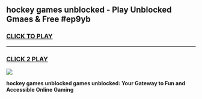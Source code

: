 
## hockey games unblocked - Play Unblocked Gmaes & Free #ep9yb
<h3>
<a href="https://news.freeplayer.one?title=hockey_games_unblocked&ref=03M">CLICK TO PLAY</a></h3>
<hr>

<h3>
<a href="https://news.freeplayer.one?title=hockey_games_unblocked&ref=03M">CLICK 2 PLAY</a>
  
</h3>

<a href="https://news.freeplayer.one?title=hockey_games_unblocked&ref=03M"><img src="https://clearcache.store/games.png"></a>


**hockey games unblocked games unblocked: Your Gateway to Fun and Accessible Online Gaming**
